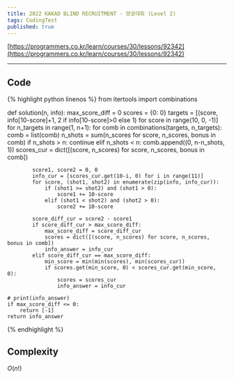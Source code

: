 ```yaml
---
title: 2022 KAKAO BLIND RECRUITMENT - 양궁대회 (Level 2)
tags: CodingTest
published: true
---
```


[https://programmers.co.kr/learn/courses/30/lessons/92342](https://programmers.co.kr/learn/courses/30/lessons/92342)

<!--more-->
---

## Code
{% highlight python linenos %}
from itertools import combinations

def solution(n, info):
    max_score_diff = 0
    scores         = {0: 0}
    targets        = [(score, info[10-score]+1, 2 if info[10-score]>0 else 1) for score in range(10, 0, -1)]
    for n_targets in range(1, n+1):
        for comb in combinations(targets, n_targets):
            comb = list(comb)
            n_shots = sum(n_scores for score, n_scores, bonus in comb)
            if n_shots > n:
                continue
            elif n_shots < n:
                comb.append((0, n-n_shots, 1))
            scores_cur = dict([(score, n_scores) for score, n_scores, bonus in comb])

            score1, score2 = 0, 0
            info_cur = [scores_cur.get(10-i, 0) for i in range(11)]
            for score, (shot1, shot2) in enumerate(zip(info, info_cur)):
                if (shot1 >= shot2) and (shot1 > 0):
                    score1 += 10-score
                elif (shot1 < shot2) and (shot2 > 0):
                    score2 += 10-score

            score_diff_cur = score2 - score1
            if score_diff_cur > max_score_diff:
                max_score_diff = score_diff_cur
                scores = dict([(score, n_scores) for score, n_scores, bonus in comb])
                info_answer = info_cur
            elif score_diff_cur == max_score_diff:
                min_score = min(min(scores), min(scores_cur))
                if scores.get(min_score, 0) < scores_cur.get(min_score, 0):
                    scores = scores_cur
                    info_answer = info_cur

    # print(info_answer)
    if max_score_diff <= 0:
        return [-1]
    return info_answer
{% endhighlight %}


## Complexity
$O(n!)$
